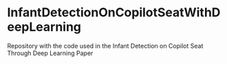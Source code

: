 # InfantDetectionOnCopilotSeatWithDeepLearning
Repository with the code used in the Infant Detection on Copilot Seat Through Deep Learning Paper
